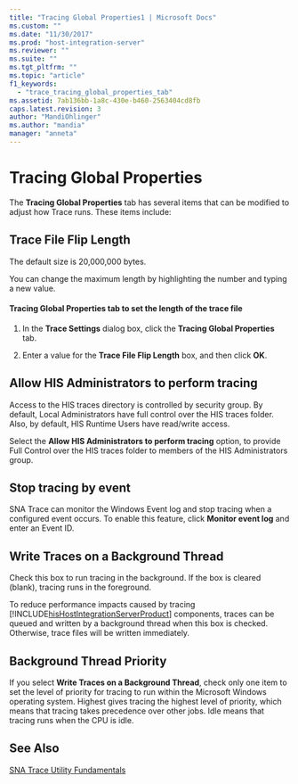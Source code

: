 ```yaml
---
title: "Tracing Global Properties1 | Microsoft Docs"
ms.custom: ""
ms.date: "11/30/2017"
ms.prod: "host-integration-server"
ms.reviewer: ""
ms.suite: ""
ms.tgt_pltfrm: ""
ms.topic: "article"
f1_keywords: 
  - "trace_tracing_global_properties_tab"
ms.assetid: 7ab136bb-1a8c-430e-b460-2563404cd8fb
caps.latest.revision: 3
author: "MandiOhlinger"
ms.author: "mandia"
manager: "anneta"
---
```

# Tracing Global Properties
The **Tracing Global Properties** tab has several items that can be modified to adjust how Trace runs. These items include:  
  
## Trace File Flip Length  
 The default size is 20,000,000 bytes.  
  
 You can change the maximum length by highlighting the number and typing a new value.  
  
#### Tracing Global Properties tab to set the length of the trace file  
  
1.  In the **Trace Settings** dialog box, click the **Tracing Global Properties** tab.  
  
2.  Enter a value for the **Trace File Flip Length** box, and then click **OK**.  
  
## Allow HIS Administrators to perform tracing  
 Access to the HIS traces directory is controlled by security group. By default, Local Administrators have full control over the HIS traces folder. Also, by default, HIS Runtime Users have read/write access.  
  
 Select the **Allow HIS Administrators to perform tracing** option, to provide Full Control over the HIS traces folder to members of the HIS Administrators group.  
  
## Stop tracing by event  
 SNA Trace can monitor the Windows Event log and stop tracing when a configured event occurs. To enable this feature, click **Monitor event log** and enter an Event ID.  
  
## Write Traces on a Background Thread  
 Check this box to run tracing in the background. If the box is cleared (blank), tracing runs in the foreground.  
  
 To reduce performance impacts caused by tracing [!INCLUDE[hisHostIntegrationServerProduct](../includes/hishostintegrationserverproduct-md.md)] components, traces can be queued and written by a background thread when this box is checked. Otherwise, trace files will be written immediately.  
  
## Background Thread Priority  
 If you select **Write Traces on a Background Thread**, check only one item to set the level of priority for tracing to run within the Microsoft Windows operating system. Highest gives tracing the highest level of priority, which means that tracing takes precedence over other jobs. Idle means that tracing runs when the CPU is idle.  
  
## See Also  
 [SNA Trace Utility Fundamentals](../core/sna-trace-utility-fundamentals1.md)
